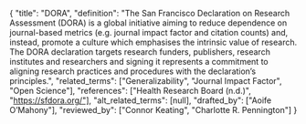 {
    "title": "DORA",
    "definition": "The San Francisco Declaration on Research Assessment (DORA) is a global initiative aiming to reduce dependence on journal-based metrics (e.g. journal impact factor and citation counts) and, instead, promote a culture which emphasises the intrinsic value of research. The DORA declaration targets research funders, publishers, research institutes and researchers and signing it represents a commitment to aligning research practices and procedures with the declaration’s principles.",
    "related_terms": ["Generalizability", "Journal Impact Factor", "Open Science"],
    "references": ["Health Research Board (n.d.)", "https://sfdora.org/"],
    "alt_related_terms": [null],
    "drafted_by": ["Aoife O’Mahony"],
    "reviewed_by": ["Connor Keating", "Charlotte R. Pennington"]
  }
